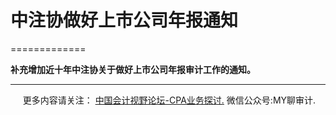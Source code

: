 ﻿# 中注协做好上市公司年报通知
=============

  

**补充增加近十年中注协关于做好上市公司年报审计工作的通知。**

* * *

     更多内容请关注： [中国会计视野论坛-CPA业务探讨.](https://bbs.esnai.com/thread-5354530-1-3.html) 微信公众号:MY聊审计.